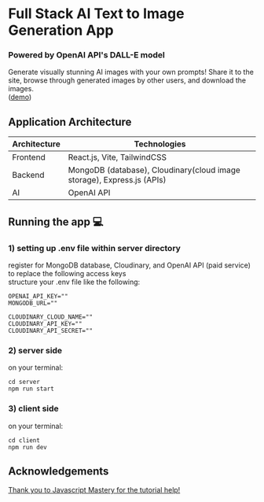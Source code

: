 # Full Stack AI Text to Image Generation App 
### Powered by OpenAI API's DALL-E model
Generate visually stunning AI images with your own prompts! Share it to the site, browse through generated images by other users, and download the images.   
([demo]())


## Application Architecture
| Architecture | Technologies|
| --- | --- |
| Frontend | React.js, Vite, TailwindCSS
| Backend | MongoDB (database), Cloudinary(cloud image storage), Express.js (APIs)
| AI | OpenAI API
            
## Running the app 💻
### 1) setting up .env file within server directory
register for MongoDB database, Cloudinary, and OpenAI API (paid service) to replace the following access keys    
structure your .env file like the following: 
```
OPENAI_API_KEY=""
MONGODB_URL=""

CLOUDINARY_CLOUD_NAME=""
CLOUDINARY_API_KEY=""
CLOUDINARY_API_SECRET=""
```

### 2) server side 
on your terminal:
```
cd server
npm run start
```
### 3) client side
on your terminal:
```
cd client
npm run dev
```
## Acknowledgements
[Thank you to Javascript Mastery for the tutorial help!](https://www.jsmastery.pro)
